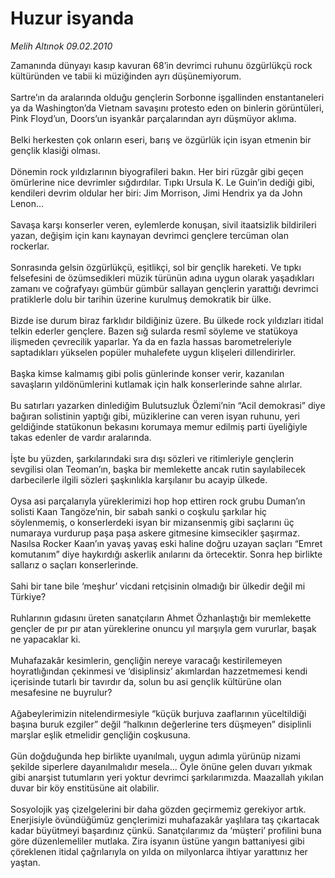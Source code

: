 # Huzur isyanda

*Melih Altınok 09.02.2010*

<div class="taraf_structure_2col_1zq">
<div class="margen_n">



 <p>Zamanında dünyayı kasıp kavuran 68’in devrimci ruhunu özgürlükçü rock kültüründen ve tabii ki müziğinden ayrı düşünemiyorum. <br/><br/>Sartre’ın da aralarında olduğu gençlerin Sorbonne işgallinden enstantaneleri ya da Washington’da Vietnam savaşını protesto eden on binlerin görüntüleri, Pink Floyd’un, Doors’un isyankâr parçalarından ayrı düşmüyor aklıma. <br/><br/>Belki herkesten çok onların eseri, barış ve özgürlük için isyan etmenin bir gençlik klasiği olması. <br/><br/>Dönemin rock yıldızlarının biyografileri bakın. Her biri rüzgâr gibi geçen ömürlerine nice devrimler sığdırdılar. Tıpkı Ursula K. Le Guin’in dediği gibi, kendileri devrim oldular her biri: Jim Morrison, Jimi Hendrix ya da John Lenon... <br/><br/>Savaşa karşı konserler veren, eylemlerde konuşan, sivil itaatsizlik bildirileri yazan, değişim için kanı kaynayan devrimci gençlere tercüman olan rockerlar. <br/><br/>Sonrasında gelsin özgürlükçü, eşitlikçi, sol bir gençlik hareketi. Ve tıpkı felsefesini de özümsedikleri müzik türünün adına uygun olarak yaşadıkları zamanı ve coğrafyayı gümbür gümbür sallayan gençlerin yarattığı devrimci pratiklerle dolu bir tarihin üzerine kurulmuş demokratik bir ülke. <br/><br/>Bizde ise durum biraz farklıdır bildiğiniz üzere. Bu ülkede rock yıldızları itidal telkin ederler gençlere. Bazen sığ sularda resmî söyleme ve statükoya ilişmeden çevrecilik yaparlar. Ya da en fazla hassas barometreleriyle saptadıkları yükselen popüler muhalefete uygun klişeleri dillendirirler. <br/><br/>Başka kimse kalmamış gibi polis günlerinde konser verir, kazanılan savaşların yıldönümlerini kutlamak için halk konserlerinde sahne alırlar. <br/><br/>Bu satırları yazarken dinlediğim Bulutsuzluk Özlemi’nin “Acil demokrasi” diye bağıran solistinin yaptığı gibi, müziklerine can veren isyan ruhunu, yeri geldiğinde statükonun bekasını korumaya memur edilmiş parti üyeliğiyle takas edenler de vardır aralarında. <br/><br/>İşte bu yüzden, şarkılarındaki sıra dışı sözleri ve ritimleriyle gençlerin sevgilisi olan Teoman’ın, başka bir memlekette ancak rutin sayılabilecek darbecilerle ilgili sözleri şaşkınlıkla karşılanır bu acayip ülkede. <br/><br/>Oysa asi parçalarıyla yüreklerimizi hop hop ettiren rock grubu Duman’ın solisti Kaan Tangöze’nin, bir sabah sanki o coşkulu şarkılar hiç söylenmemiş, o konserlerdeki isyan bir mizansenmiş gibi saçlarını üç numaraya vurdurup paşa paşa askere gitmesine kimsecikler şaşırmaz. Nasılsa Rocker Kaan’ın yavaş yavaş eski haline doğru uzayan saçları “Emret komutanım” diye haykırdığı askerlik anılarını da örtecektir. Sonra hep birlikte sallarız o saçları konserlerinde. <br/><br/>Sahi bir tane bile ‘meşhur’ vicdani retçisinin olmadığı bir ülkedir değil mi Türkiye? <br/><br/>Ruhlarının gıdasını üreten sanatçıların Ahmet Özhanlaştığı bir memlekette gençler de pır pır atan yüreklerine onuncu yıl marşıyla gem vururlar, başak ne yapacaklar ki. <br/><br/>Muhafazakâr kesimlerin, gençliğin nereye varacağı kestirilemeyen hoyratlığından çekinmesi ve ‘disiplinsiz’ akımlardan hazzetmemesi kendi içerisinde tutarlı bir tavırdır da, solun bu asi gençlik kültürüne olan mesafesine ne buyrulur? <br/><br/>Ağabeylerimizin nitelendirmesiyle “küçük burjuva zaaflarının yüceltildiği başına buruk ezgiler” değil “halkının değerlerine ters düşmeyen” disiplinli marşlar eşlik etmelidir gençliğin coşkusuna. <br/><br/>Gün doğduğunda hep birlikte uyanılmalı, uygun adımla yürünüp nizami şekilde siperlere dayanılmalıdır mesela... Öyle önüne gelen duvarı yıkmak gibi anarşist tutumların yeri yoktur devrimci şarkılarımızda. Maazallah yıkılan duvar bir köy enstitüsüne ait olabilir. <br/><br/>Sosyolojik yaş çizelgelerini bir daha gözden geçirmemiz gerekiyor artık. Enerjisiyle övündüğümüz gençlerimizi muhafazakâr yaşlılara taş çıkartacak kadar büyütmeyi başardınız çünkü. Sanatçılarımız da ‘müşteri’ profilini buna göre düzenlemeliler mutlaka. Zira isyanın üstüne yangın battaniyesi gibi çöreklenen itidal çağrılarıyla on yılda on milyonlarca ihtiyar yarattınız her yaştan.</p>
<br/>
<br/>
<br/>



<br/>


<div id="taraf_not">
</div>

</div>


</div>
